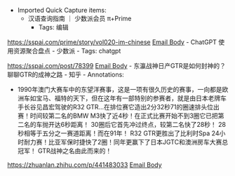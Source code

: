 - Imported Quick Capture items:
    - 汉语查询指南 ｜ 少数派会员 π+Prime
        - Tags: 编辑



https://sspai.com/prime/story/vol020-im-chinese [Email Body](https://files.todoist.com/Dn9weYRnEr00vwQufcLZ9VmbxFoQHOKof4fL-AiCn9Ac0y9RkqUXVjkW7hfL1WPI/by/21878347/as/file.html)
    - ChatGPT 使用资源聚合盘点 - 少数派
        - Tags: chatgpt



https://sspai.com/post/78399 [Email Body](https://files.todoist.com/wAlovb6DnZQ-sXcBVKcxK-g3xvOwSgayj9dnSsp6aAqMwZqrdVrIgsnK37WOra-7/by/21878347/as/file.html)
    - 东瀛战神日产GTR是如何封神的？聊聊GTR的成神之路 - 知乎
        - Annotations:

* 1990年澳门大赛车中的东望洋赛事，这是一项有很久历史的赛事，一向都是欧洲车如宝马、福特的天下，但在这年有一部特别的参赛者，就是由日本老牌车手长谷见昌宏驾驶的R32 GTR...在排位赛它造出2分32秒71的圈速排头位出赛！时间较第二名的BMW M3快了近4秒！在正式比赛开始不到3圈它已把第二名的车抛开达6秒距离！ 30圈后它首先冲过终点，较第二名快了28秒！ 28秒相等于五分之一赛道距离！而在91年！ R32 GTR更胜出了比利时Spa 24小时耐力赛！比亚军保时捷快了2圈！同年更赢下了日本JGTC和澳洲房车大赛总冠军！ GTR战神之名由此而来的！



https://zhuanlan.zhihu.com/p/441483033 [Email Body](https://files.todoist.com/EXnrZIgsTjnl9KgP7GgZWGqGmsfeer41fmMfTl9MWMPdPkYhiod6xYzaaDTZApgn/by/21878347/as/file.html)

